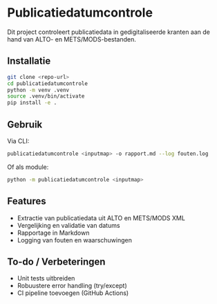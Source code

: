 # Publicatiedatumcontrole

Dit project controleert publicatiedata in gedigitaliseerde kranten aan de hand van ALTO- en METS/MODS-bestanden.

## Installatie

```bash
git clone <repo-url>
cd publicatiedatumcontrole
python -m venv .venv
source .venv/bin/activate
pip install -e .
```

## Gebruik

Via CLI:

```bash
publicatiedatumcontrole <inputmap> -o rapport.md --log fouten.log
```

Of als module:

```bash
python -m publicatiedatumcontrole <inputmap>
```

## Features
- Extractie van publicatiedata uit ALTO en METS/MODS XML
- Vergelijking en validatie van datums
- Rapportage in Markdown
- Logging van fouten en waarschuwingen

## To-do / Verbeteringen
- Unit tests uitbreiden
- Robuustere error handling (try/except)
- CI pipeline toevoegen (GitHub Actions)
